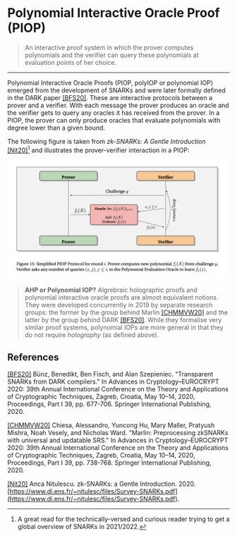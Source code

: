 # Polynomial Interactive Oracle Proof (PIOP)

> An interactive proof system in which the prover computes polynomials and the verifier can query these polynomials at evaluation points of her choice.

---

Polynomial Interactive Oracle Proofs (PIOP, polyIOP or polynomial IOP) emerged from the development of SNARKs and were later formally defined in the DARK paper [[BFS20]](https://ia.cr/2019/1229). These are interactive protocols between a prover and a verifier. With each message the prover produces an oracle and the verifier gets to query any oracles it has received from the prover. In a PIOP, the prover can only produce oracles that evaluate polynomials with degree lower than a given bound.

The following figure is taken from *zk-SNARKs: A Gentle Introduction* [[Nit20]](https://www.di.ens.fr/~nitulesc/files/Survey-SNARKs.pdf)[^1] and illustrates the prover-verifier interaction in a PIOP:

![PIOP protocol diagram from [Nit20]](../images/nitulescu-piop.png)

>**AHP or Polynomial IOP?**
>Algrebraic holographic proofs and polynomial interactive oracle proofs are almost equivalent notions. They were developed concurrently in 2019 by separate research groups: the former by the group behind Marlin [[CHMMVW20]](https://ia.cr/2019/1047) and the latter by the group behind DARK [[BFS20]](https://ia.cr/2019/1229). While they formalise very similar proof systems, polynomial IOPs are more general in that they do not require *holography* (as defined above).

## References
[[BFS20]](https://ia.cr/2019/1229) Bünz, Benedikt, Ben Fisch, and Alan Szepieniec. "Transparent SNARKs from DARK compilers." In Advances in Cryptology–EUROCRYPT 2020: 39th Annual International Conference on the Theory and Applications of Cryptographic Techniques, Zagreb, Croatia, May 10–14, 2020, Proceedings, Part I 39, pp. 677-706. Springer International Publishing, 2020.

[[CHMMVW20]](https://ia.cr/2019/1047) Chiesa, Alessandro, Yuncong Hu, Mary Maller, Pratyush Mishra, Noah Vesely, and Nicholas Ward. "Marlin: Preprocessing zkSNARKs with universal and updatable SRS." In Advances in Cryptology–EUROCRYPT 2020: 39th Annual International Conference on the Theory and Applications of Cryptographic Techniques, Zagreb, Croatia, May 10–14, 2020, Proceedings, Part I 39, pp. 738-768. Springer International Publishing, 2020.

[[Nit20]](https://www.di.ens.fr/~nitulesc/files/Survey-SNARKs.pdf) Anca Nitulescu. zk-SNARKs: a Gentle Introduction. 2020. [https://www.di.ens.fr/~nitulesc/files/Survey-SNARKs.pdf](https://www.di.ens.fr/~nitulesc/files/Survey-SNARKs.pdf).

[^1]: A great read for the technically-versed and curious reader trying to get a global overview of SNARKs in 2021/2022.
